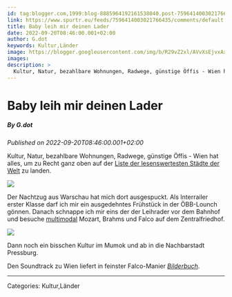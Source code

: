 ```yaml
---
id: tag:blogger.com,1999:blog-8885964192161538040.post-7596414003021766435
link: https://www.spurtr.eu/feeds/7596414003021766435/comments/default
title: Baby leih mir deinen Lader
date: 2022-09-20T08:46:00.001+02:00
author: G.dot
keywords: Kultur,Länder
image: https://blogger.googleusercontent.com/img/b/R29vZ2xl/AVvXsEjvxAxZ-0lAZuCElOgzsAdTMhp1sjzQXceHDd4veSz5HaViCFdJiLpagjvmpsDKN8C0EoMOxtm7z_sl9S9dwkof3wfyNlCpVVjcWetYepQQwvkUUXTgXQoU-j3QyusUBpTCFS1MQ1dCHRI/s72-w360-h640-c/1663656289221382-0.png
images: 
description: >
  Kultur, Natur, bezahlbare Wohnungen, Radwege, günstige Öffis - Wien hat alles, um zu Recht ganz oben auf der Liste der lesenswertesten Städte der Welt&nbsp;zu landen. Der Nachtzug aus Warschau hat mich dort ausgespuckt. Als Interrailer erster Klasse darf ich mir ein ausgedehntes Frühstück
---
```

# Baby leih mir deinen Lader
##### By G.dot
_Published on 2022-09-20T08:46:00.001+02:00_

Kultur, Natur, bezahlbare Wohnungen, Radwege, günstige Öffis - Wien hat alles, um zu Recht ganz oben auf der [Liste der lesenswertesten Städte der Welt](https://www.stern.de/wirtschaft/news/das-sind-die-lebenswertesten-staedte-der-welt----gut-geimpfte--metropolen-liegen-vorn-31976192.html) zu landen.

[![](https://blogger.googleusercontent.com/img/b/R29vZ2xl/AVvXsEjvxAxZ-0lAZuCElOgzsAdTMhp1sjzQXceHDd4veSz5HaViCFdJiLpagjvmpsDKN8C0EoMOxtm7z_sl9S9dwkof3wfyNlCpVVjcWetYepQQwvkUUXTgXQoU-j3QyusUBpTCFS1MQ1dCHRI/w360-h640/1663656289221382-0.png)](https://blogger.googleusercontent.com/img/b/R29vZ2xl/AVvXsEjvxAxZ-0lAZuCElOgzsAdTMhp1sjzQXceHDd4veSz5HaViCFdJiLpagjvmpsDKN8C0EoMOxtm7z_sl9S9dwkof3wfyNlCpVVjcWetYepQQwvkUUXTgXQoU-j3QyusUBpTCFS1MQ1dCHRI/s1600/1663656289221382-0.png)

Der Nachtzug aus Warschau hat mich dort ausgespuckt. Als Interrailer erster Klasse darf ich mir ein ausgedehntes Frühstück in der ÖBB-Lounch gönnen. Danach schnappe ich mir eins der der Leihrader vor dem Bahnhof und besuche [multimodal](https://de.wikipedia.org/wiki/Multimodaler_Verkehr) Mozart, Brahms und Falco auf dem Zentralfriedhof.

[![](https://blogger.googleusercontent.com/img/b/R29vZ2xl/AVvXsEiVeYJyD830oQpb3dmBc467z6lgpkHEmXnWHYqmYVeUzRasQDFmlei7l0NA0xY_OX-gg12hCaEr5SxaFa2qgahqTy_aTpFRzkjLHmXrRc8kJPJ6MeFOobyXF3JmrPrY4eG2nK9xz4PKwXk/w360-h640/1663656286005160-1.png)](https://blogger.googleusercontent.com/img/b/R29vZ2xl/AVvXsEiVeYJyD830oQpb3dmBc467z6lgpkHEmXnWHYqmYVeUzRasQDFmlei7l0NA0xY_OX-gg12hCaEr5SxaFa2qgahqTy_aTpFRzkjLHmXrRc8kJPJ6MeFOobyXF3JmrPrY4eG2nK9xz4PKwXk/s1600/1663656286005160-1.png)

Dann noch ein bisschen Kultur im Mumok und ab in die Nachbarstadt Pressburg.

  

Den Soundtrack zu Wien liefert in feinster Falco-Manier _[Bilderbuch](https://bilderbuch-musik.at/home)_.

---
Categories: Kultur,Länder